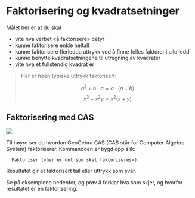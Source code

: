 # Faktorisering og kvadratsetninger

Målet her er at du skal 

* vite hva verbet «å faktorisere» betyr
* kunne faktorisere enkle heltall
* kunne faktorisere flerledda uttrykk ved å finne felles faktorer i alle ledd
* kunne benytte kvadratsetningene til utregning av kvadrater
* vite hva et fullstendig kvadrat er

> Her er noen typiske uttrykk faktorisert: 
>
> $$a^2+b \cdot a=a \cdot (a+b)$$ 
> $$x^3+x^2y=x^2(x+y) $$

## Faktorisering med CAS

![](/bilder/cas1-eksempel.png)

Til høyre ser du hvordan GeoGebra CAS (CAS står for Computer Algebra System) faktoriserer. Kommandoen er bygd opp slik: 

      Faktoriser («her er det som skal faktoriseres»). 

Resultatet gir et faktorisert tall eller uttrykk som svar.



Se på eksemplene nedenfor, og prøv å forklar hva som skjer, og hvorfor resultatet er en faktorisering.